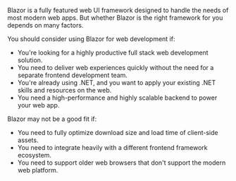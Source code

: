 Blazor is a fully featured web UI framework designed to handle the needs of most modern web apps. But whether Blazor is the right framework for you depends on many factors.

You should consider using Blazor for web development if:

- You're looking for a highly productive full stack web development solution.
- You need to deliver web experiences quickly without the need for a separate frontend development team.
- You're already using .NET, and you want to apply your existing .NET skills and resources on the web.
- You need a high-performance and highly scalable backend to power your web app.

Blazor may not be a good fit if:

- You need to fully optimize download size and load time of client-side assets.
- You need to integrate heavily with a different frontend framework ecosystem.
- You need to support older web browsers that don't support the modern web platform.
